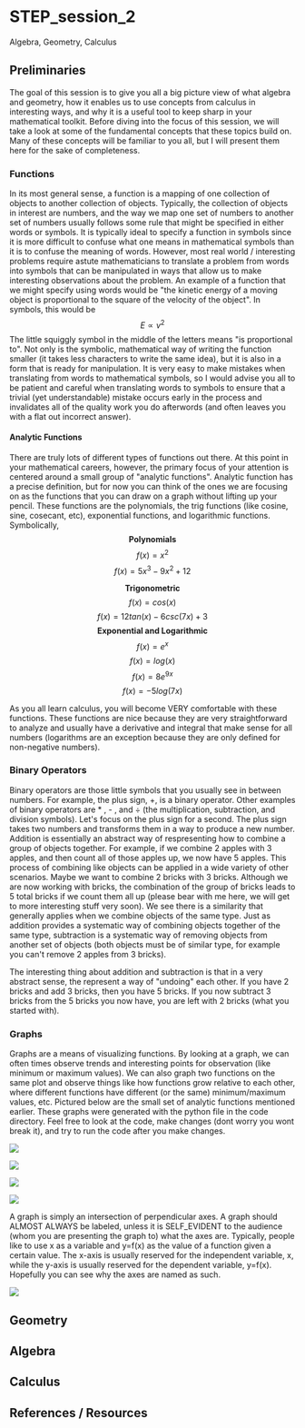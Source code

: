 # STEP_session_2
Algebra, Geometry, Calculus

## Preliminaries
The goal of this session is to give you all a big picture view of what algebra and geometry, how it enables us to use concepts from calculus in interesting ways, and why it is a useful tool to keep sharp in your mathematical toolkit. Before diving into the focus of this session, we will take a look at some of the fundamental concepts that these topics build on. Many of these concepts will be familiar to you all, but I will present them here for the sake of completeness.

### Functions
In its most general sense, a function is a mapping of one collection of objects to another collection of objects. Typically, the collection of objects in interest are numbers, and the way we map one set of numbers to another set of numbers usually follows some rule that might be specified in either words or symbols. It is typically ideal to specify a function in symbols since it is more difficult to confuse what one means in mathematical symbols than it is to confuse the meaning of words. However, most real world / interesting problems require astute mathematicians to translate a problem from words into symbols that can be manipulated in ways that allow us to make interesting observations about the problem. An example of a function that we might specify using words would be "the kinetic energy of a moving object is proportional to the square of the velocity of the object". In symbols, this would be 
$$E \propto v^2$$
The little squiggly symbol in the middle of the letters means "is proportional to". Not only is the symbolic, mathematical way of writing the function smaller (it takes less characters to write the same idea), but it is also in a form that is ready for manipulation. It is very easy to make mistakes when translating from words to mathematical symbols, so I would advise you all to be patient and careful when translating words to symbols to ensure that a trivial (yet understandable) mistake occurs early in the process and invalidates all of the quality work you do afterwords (and often leaves you with a flat out incorrect answer). 

#### Analytic Functions
There are truly lots of different types of functions out there. At this point in your mathematical careers, however, the primary focus of your attention is centered around a small group of "analytic functions". Analytic function has a precise definition, but for now you can think of the ones we are focusing on as the functions that you can draw on a graph without lifting up your pencil. These functions are the polynomials, the trig functions (like cosine, sine, cosecant, etc), exponential functions, and logarithmic functions. Symbolically, 
$$\textbf{Polynomials}$$
$$f(x) = x^2$$
$$f(x) = 5x^3 - 9x^2 + 12$$

$$ \textbf{Trigonometric} $$
$$f(x) = cos(x)$$
$$f(x) = 12tan(x) - 6csc(7x) + 3$$
$$\textbf{Exponential and Logarithmic}$$
$$f(x) = e^x$$
$$f(x) = log(x)$$
$$f(x) = 8e^{9x}$$
$$f(x) = -5log(7x)$$

As you all learn calculus, you will become VERY comfortable with these functions. These functions are nice because they are very straightforward to analyze and usually have a derivative and integral that make sense for all numbers (logarithms are an exception because they are only defined for non-negative numbers). 


### Binary Operators
Binary operators are those little symbols that you usually see in between numbers. For example, the plus sign, +, is a binary operator. Other examples of binary operators are * , - , and ÷ (the multiplication, subtraction, and division symbols). Let's focus on the plus sign for a second. The plus sign takes two numbers and transforms them in a way to produce a new number. Addition is essentially an abstract way of respresenting how to combine a group of objects together. For example, if we combine 2 apples with 3 apples, and then count all of those apples up, we now have 5 apples. This process of combining like objects can be applied in a wide variety of other scenarios. Maybe we want to combine 2 bricks with 3 bricks. Although we are now working with bricks, the combination of the group of bricks leads to 5 total bricks if we count them all up (please bear with me here, we will get to more interesting stuff very soon). We see there is a similarity that generally applies when we combine objects of the same type. Just as addition provides a systematic way of combining objects together of the same type, subtraction is a systematic way of removing objects from another set of objects (both objects must be of similar type, for example you can't remove 2 apples from 3 bricks).

The interesting thing about addition and subtraction is that in a very abstract sense, the represent a way of "undoing" each other. If you have 2 bricks and add 3 bricks, then you have 5 bricks. If you now subtract 3 bricks from the 5 bricks you now have, you are left with 2 bricks (what you started with). 
### Graphs
Graphs are a means of visualizing functions. By looking at a graph, we can often times observe trends and interesting points for observation (like minimum or maximum values). We can also graph two functions on the same plot and observe things like how functions grow relative to each other, where different functions have different (or the same) minimum/maximum values, etc. Pictured below are the small set of analytic functions mentioned earlier. These graphs were generated with the python file in the code directory. Feel free to look at the code, make changes (dont worry you wont break it), and try to run the code after you make changes.  

![](img/quadratic.png)

![](img/cos.png)

![](img/exp.png)

![](img/log.png)

A graph is simply an intersection of perpendicular axes. A graph should ALMOST ALWAYS be labeled, unless it is SELF_EVIDENT to the audience (whom you are presenting the graph to) what the axes are. Typically, people like to use x as a variable and y=f(x) as the value of a function given a certain value. The x-axis is usually reserved for the independent variable, x, while the y-axis is usually reserved for the dependent variable, y=f(x). Hopefully you can see why the axes are named as such. 

![](img/axes.png)

## Geometry

## Algebra

## Calculus

## References / Resources
